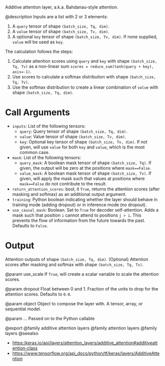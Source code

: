 Additive attention layer, a.k.a. Bahdanau-style attention.

@description
Inputs are a list with 2 or 3 elements:
1. A `query` tensor of shape `(batch_size, Tq, dim)`.
2. A `value` tensor of shape `(batch_size, Tv, dim)`.
3. A optional `key` tensor of shape `(batch_size, Tv, dim)`. If none
    supplied, `value` will be used as `key`.

The calculation follows the steps:
1. Calculate attention scores using `query` and `key` with shape
    `(batch_size, Tq, Tv)` as a non-linear sum
    `scores = reduce_sum(tanh(query + key), axis=-1)`.
2. Use scores to calculate a softmax distribution with shape
    `(batch_size, Tq, Tv)`.
3. Use the softmax distribution to create a linear combination of `value`
    with shape `(batch_size, Tq, dim)`.

# Call Arguments
- `inputs`: List of the following tensors:
    - `query`: Query tensor of shape `(batch_size, Tq, dim)`.
    - `value`: Value tensor of shape `(batch_size, Tv, dim)`.
    - `key`: Optional key tensor of shape `(batch_size, Tv, dim)`. If
        not given, will use `value` for both `key` and `value`, which is
        the most common case.
- `mask`: List of the following tensors:
    - `query_mask`: A boolean mask tensor of shape `(batch_size, Tq)`.
        If given, the output will be zero at the positions where
        `mask==False`.
    - `value_mask`: A boolean mask tensor of shape `(batch_size, Tv)`.
        If given, will apply the mask such that values at positions
         where `mask==False` do not contribute to the result.
- `return_attention_scores`: bool, it `True`, returns the attention scores
    (after masking and softmax) as an additional output argument.
- `training`: Python boolean indicating whether the layer should behave in
    training mode (adding dropout) or in inference mode (no dropout).
- `use_causal_mask`: Boolean. Set to `True` for decoder self-attention. Adds
    a mask such that position `i` cannot attend to positions `j > i`.
    This prevents the flow of information from the future towards the
    past. Defaults to `False`.

# Output
Attention outputs of shape `(batch_size, Tq, dim)`.
(Optional) Attention scores after masking and softmax with shape
    `(batch_size, Tq, Tv)`.

@param use_scale
If `True`, will create a scalar variable to scale the
attention scores.

@param dropout
Float between 0 and 1. Fraction of the units to drop for the
attention scores. Defaults to `0.0`.

@param object
Object to compose the layer with. A tensor, array, or sequential model.

@param ...
Passed on to the Python callable

@export
@family additive attention layers
@family attention layers
@family layers
@seealso
+ <https:/keras.io/api/layers/attention_layers/additive_attention#additiveattention-class>
+ <https://www.tensorflow.org/api_docs/python/tf/keras/layers/AdditiveAttention>
